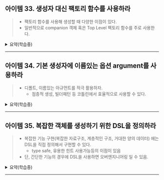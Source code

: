 ## 아이템 33. 생성자 대신 팩토리 함수를 사용하라

> - 팩토리 함수를 사용해 생성할 때 다양한 이점이 있다.
> - 일반적으로 companion 객체 혹은 Top Level 팩토리 함수를 주로 사용한다.

<details>
<summary>요약(학습중)</summary>
</details>

---

## 아이템 34. 기본 생성자에 이름있는 옵션 argument를 사용하라

> - 디폴트, 이름있는 아규먼트를 적극 활용하자.
>   - 점층적 생성, 빌더패턴 등 코틀린에서 효율적으로 사용할 수 있다.

<details>
<summary>요약(학습중)</summary>
</details>

---

## 아이템 35. 복잡한 객체를 생성하기 위한 DSL을 정의하라

> - 복잡한 기능 구현(복잡한 자료구조, 계층적인 구조, 거대한 양의 데이터) 에는 DSL을 직접 정의해서 구현할 수 있다.
>   - type safe, 유용한 힌트 사용가능등의 이점이 있음
> - 단, 간단한 기능의 경우에 DSL을 사용하면 오버엔지니어링 일 수 있음. 

<details>
<summary>요약(학습중)</summary>
</details>

---